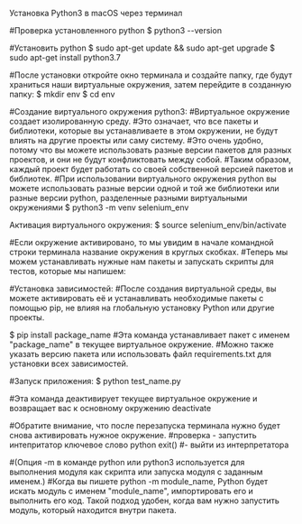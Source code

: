 Установка Python3 в macOS через терминал

#Проверка установленного python
$ python3 --version


#Установить python
$ sudo apt-get update && sudo apt-get upgrade
$ sudo apt-get install python3.7


#После установки откройте окно терминала и создайте папку, где будут храниться наши виртуальные окружения, затем перейдите в созданную папку:
$ mkdir env
$ cd env

#Создание виртуального окружения python3:
#Виртуальное окружение создает изолированную среду. 
#Это означает, что все пакеты и библиотеки, которые вы устанавливаете в этом окружении, не будут влиять на другие проекты или саму систему. 
#Это очень удобно, потому что вы можете использовать разные версии пакетов для разных проектов, и они не будут конфликтовать между собой. 
#Таким образом, каждый проект будет работать со своей собственной версией пакетов и библиотек.
#При использовании виртуального окружения python вы можете использовать разные версии одной и той же библиотеки или разные версии python, разделенные разными виртуальными окружениями
$ python3 -m venv selenium_env

Активация виртуального окружения:
$ source selenium_env/bin/activate

#Если окружение активировано, то мы увидим в начале командной строки терминала название окружения в круглых скобках. 
#Теперь мы можем устанавливать нужные нам пакеты и запускать скрипты для тестов, которые мы напишем:

#Установка зависимостей:
#После создания виртуальной среды, вы можете активировать её и устанавливать необходимые пакеты с помощью pip, не влияя на глобальную установку Python или другие проекты.

$ pip install package_name
#Эта команда устанавливает пакет с именем "package_name" в текущее виртуальное окружение. 
#Можно также указать версию пакета или использовать файл requirements.txt для установки всех зависимостей.

#Запуск приложения:
$ python test_name.py



#Эта команда деактивирует текущее виртуальное окружение и возвращает вас к основному окружению
deactivate

#Обратите внимание, что после перезапуска терминала нужно будет снова активировать нужное окружение.
#проверка - запустить интепритатор ключевое слово python
exit() #- выйти из интерпретатора


#(Опция -m в команде python или python3 используется для выполнения модуля как скрипта или запуска модуля с заданным именем.)
#Когда вы пишете python -m module_name, Python будет искать модуль с именем "module_name", импортировать его и выполнить его код. Такой подход удобен, когда вам нужно запустить модуль, который находится внутри пакета.
